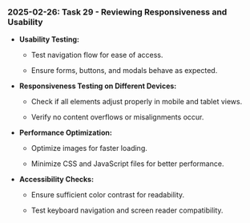 ### 2025-02-26: Task 29 - Reviewing Responsiveness and Usability

* **Usability Testing:**

    * Test navigation flow for ease of access.

    * Ensure forms, buttons, and modals behave as expected.

* **Responsiveness Testing on Different Devices:**

    * Check if all elements adjust properly in mobile and tablet views.

    * Verify no content overflows or misalignments occur.

* **Performance Optimization:**

    * Optimize images for faster loading.

    * Minimize CSS and JavaScript files for better performance.

* **Accessibility Checks:**

    * Ensure sufficient color contrast for readability.

    * Test keyboard navigation and screen reader compatibility.